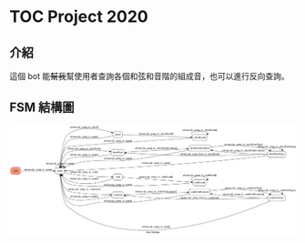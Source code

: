 # TOC Project 2020

## 介紹
這個 bot 能~~幫我~~幫使用者查詢各個和弦和音階的組成音，也可以進行反向查詢。

## FSM 結構圖
![fsm](./img/fsm.png)